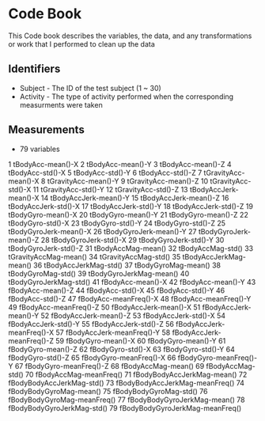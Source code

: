# Code Book
This Code book describes the variables, the data, and any transformations or work that I performed to clean up the data

## Identifiers
-  Subject - The ID of the test subject (1 ~ 30)
-  Activity - The type of activity performed when the corresponding measurments were taken

## Measurements
-  79 variables


1                tBodyAcc-mean()-X
2                tBodyAcc-mean()-Y
3                tBodyAcc-mean()-Z
4                 tBodyAcc-std()-X
5                 tBodyAcc-std()-Y
6                 tBodyAcc-std()-Z
7             tGravityAcc-mean()-X
8             tGravityAcc-mean()-Y
9             tGravityAcc-mean()-Z
10             tGravityAcc-std()-X
11             tGravityAcc-std()-Y
12             tGravityAcc-std()-Z
13           tBodyAccJerk-mean()-X
14           tBodyAccJerk-mean()-Y
15           tBodyAccJerk-mean()-Z
16            tBodyAccJerk-std()-X
17            tBodyAccJerk-std()-Y
18            tBodyAccJerk-std()-Z
19              tBodyGyro-mean()-X
20              tBodyGyro-mean()-Y
21              tBodyGyro-mean()-Z
22               tBodyGyro-std()-X
23               tBodyGyro-std()-Y
24               tBodyGyro-std()-Z
25          tBodyGyroJerk-mean()-X
26          tBodyGyroJerk-mean()-Y
27          tBodyGyroJerk-mean()-Z
28           tBodyGyroJerk-std()-X
29           tBodyGyroJerk-std()-Y
30           tBodyGyroJerk-std()-Z
31              tBodyAccMag-mean()
32               tBodyAccMag-std()
33           tGravityAccMag-mean()
34            tGravityAccMag-std()
35          tBodyAccJerkMag-mean()
36           tBodyAccJerkMag-std()
37             tBodyGyroMag-mean()
38              tBodyGyroMag-std()
39         tBodyGyroJerkMag-mean()
40          tBodyGyroJerkMag-std()
41               fBodyAcc-mean()-X
42               fBodyAcc-mean()-Y
43               fBodyAcc-mean()-Z
44                fBodyAcc-std()-X
45                fBodyAcc-std()-Y
46                fBodyAcc-std()-Z
47           fBodyAcc-meanFreq()-X
48           fBodyAcc-meanFreq()-Y
49           fBodyAcc-meanFreq()-Z
50           fBodyAccJerk-mean()-X
51           fBodyAccJerk-mean()-Y
52           fBodyAccJerk-mean()-Z
53            fBodyAccJerk-std()-X
54            fBodyAccJerk-std()-Y
55            fBodyAccJerk-std()-Z
56       fBodyAccJerk-meanFreq()-X
57       fBodyAccJerk-meanFreq()-Y
58       fBodyAccJerk-meanFreq()-Z
59              fBodyGyro-mean()-X
60              fBodyGyro-mean()-Y
61              fBodyGyro-mean()-Z
62               fBodyGyro-std()-X
63               fBodyGyro-std()-Y
64               fBodyGyro-std()-Z
65          fBodyGyro-meanFreq()-X
66          fBodyGyro-meanFreq()-Y
67          fBodyGyro-meanFreq()-Z
68              fBodyAccMag-mean()
69               fBodyAccMag-std()
70          fBodyAccMag-meanFreq()
71      fBodyBodyAccJerkMag-mean()
72       fBodyBodyAccJerkMag-std()
73  fBodyBodyAccJerkMag-meanFreq()
74         fBodyBodyGyroMag-mean()
75          fBodyBodyGyroMag-std()
76     fBodyBodyGyroMag-meanFreq()
77     fBodyBodyGyroJerkMag-mean()
78      fBodyBodyGyroJerkMag-std()
79 fBodyBodyGyroJerkMag-meanFreq()
